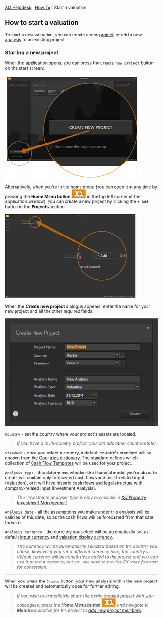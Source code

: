 ---
---
[XQ Helpdesk](http://help.exquance.com) | [How To](http://help.exquance.com/howto/) | Start a valuation

## How to start a valuation ##

To start a new valuation, you can create a new [project](../getstarted/data.html#project-analysis), or add a new [analysis](../getstarted/data.html#project-analysis) to an existing project.

### Starting a new project ###
When the application opens, you can press the `Create new project` button on the start screen:

![New project from start screen](../images/new-project-start-screen.png)

Alternatively, when you're in the home menu (you can open it at any time by pressing the **Home Menu button** ![Home Menu Button](../images/home-menu-button.png) in the top left corner of the application window), you can create a new project by clicking the `+ Add` button in the **Projects** section:

![New project from home menu](../images/new-project-home-menu.png)

When the **Create new project** dialogue appears, enter the name for your new project and all the other required fields:<a name="new-project-dialog"></a>

![Create New Project dialogue](../images/new-project-dialog.png)

`Country` - set the country where your project's assets are located.
>*If you have a multi-country project, you can add other countries later.*

`Standard` - once you select a country, a default country's standard will be chosen from the [Countries dictionary](../howto/use-dictionaries.html#countries). The standard defines which collection of [Cash Flow Templates](../howto/use-dictionaries.html#cftemplates) will be used for your project.

`Analysis type` - this determines whether the financial model you're about to create will contain only forecasted cash flows and asset-related input (Valuation), or it will have historic cash flows and legal structure with company-related input (Investment Analysis).
>*The 'Investment analysis' type is only accessible in [XQ Property Investment Management](../getstarted/tools.html#xqdesktop).*

`Analysis date` - all the assumptions you make under this analysis will be valid as of this date, so as the cash flows will be forecasted from that date forward.

`Analysis currency` - the currency you select will be automatically set as default [input currency](../getstarted/data.html#currency) and [valuation display currency](../getstarted/data.html#currency).
>*The currency will be automatically selected based on the country you chose, however if you set a different currency here, the country's default currency will be nonetheless added to the project and you can use it as input currency, but you will need to provide FX rates forecast for conversion.*

----------

When you press the `Create` button, your new analysis within the new project will be created and automatically open for further editing.
>*If you wish to immediately share the newly created project with your colleagues, press the **Home Menu button** ![Home Menu Button](../images/home-menu-button.png) and navigate to **Members** section for the project to [add new project members](../howto/edit-project-members.html#addnew).*
